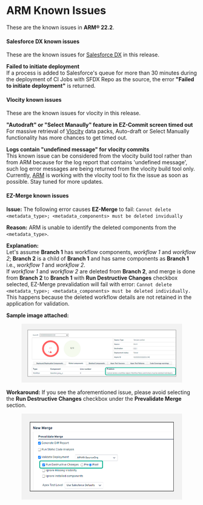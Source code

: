 # ARM Known Issues

These are the known issues in **ARM® 22.2**.

#### Salesforce DX known issues <a href="#salesforce-dx-known-issues" id="salesforce-dx-known-issues"></a>

These are the known issues for [Salesforce DX](../../salesforce-dx.md) in this release.

**Failed to initiate deployment**\
If a process is added to Salesforce's queue for more than 30 minutes during the deployment of CI Jobs with SFDX Repo as the source, the error **"Failed to initiate deployment"** is returned.

#### Vlocity known issues <a href="#vlocity-known-issues" id="vlocity-known-issues"></a>

These are the known issues for vlocity in this release.

**"Autodraft" or "Select Manaully" feature in EZ-Commit screen timed out**\
For massive retrieval of [Vlocity](https://www.autorabit.com/industry-solution/healthcare-vlocity/) data packs, Auto-draft or Select Manually functionality has more chances to get timed out.

**Logs contain "undefined message" for vlocity commits**\
This known issue can be considered from the vlocity build tool rather than from ARM because for the log report that contains 'undefined message', such log error messages are being returned from the vlocity build tool only. Currently, [ARM](https://www.autorabit.com/products/automated-release-management/) is working with the vlocity tool to fix the issue as soon as possible. Stay tuned for more updates.

#### EZ-Merge known issues <a href="#ezmerge-known-issues" id="ezmerge-known-issues"></a>

**Issue:** The following error causes **EZ-Merge** to fail: `Cannot delete <metadata_type>; <metadata_components> must be deleted invidually`

**Reason:** ARM is unable to identify the deleted components from the `<metadata_type>`.

**Explanation:**\
Let's assume **Branch 1** has workflow components, _workflow 1_ and _workflow 2_; **Branch 2** is a child of **Branch 1** and has same components as **Branch 1** i.e., _workflow 1_ and _workflow 2_.\
If _workflow 1_ and _workflow 2_ are deleted from **Branch 2**, and merge is done from **Branch 2** to **Branch 1** with **Run Destructive Changes** checkbox selected, EZ-Merge prevalidation will fail with error: `Cannot delete <metadata_type>; <metadata_components> must be deleted individually.`\
This happens because the deleted workflow details are not retained in the application for validation.

**Sample image attached:**

<figure><img src="../../../../.gitbook/assets/image (12) (1).png" alt=""><figcaption></figcaption></figure>

**Workaround:** If you see the aforementioned issue, please avoid selecting the **Run Destructive Changes** checkbox under the **Prevalidate Merge** section.

<figure><img src="../../../../.gitbook/assets/image (13) (1).png" alt="" width="563"><figcaption></figcaption></figure>
